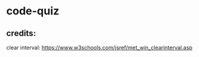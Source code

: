 # code-quiz

## credits: 
clear interval: https://www.w3schools.com/jsref/met_win_clearinterval.asp 
